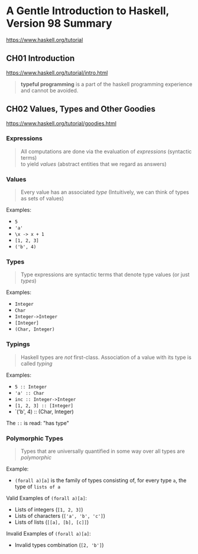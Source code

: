 # A Gentle Introduction to Haskell, Version 98 Summary

https://www.haskell.org/tutorial

## CH01 Introduction

https://www.haskell.org/tutorial/intro.html

> **typeful programming** is a part of the haskell programming experience and cannot be avoided.

## CH02 Values, Types and Other Goodies

https://www.haskell.org/tutorial/goodies.html

### Expressions
> All computations are done via the evaluation of *expressions* (syntactic terms)  
  to yield *values* (abstract entities that we regard as answers)

### Values
> Every value has an associated *type* (Intuitively, we can think of types as sets of values)

Examples:
* `5`
* `'a'`
* `\x -> x + 1`
* `[1, 2, 3]`
* `('b', 4)`

### Types
> Type expressions are syntactic terms that denote type values (or just *types*)

Examples:
* `Integer`
* `Char`
* `Integer->Integer`
* `[Integer]`
* `(Char, Integer)`

### Typings
> Haskell types are *not* first-class. Association of a value with its type is called *typing*

Examples:
* `5 :: Integer`
* `'a' :: Char`
* `inc :: Integer->Integer`
* `[1, 2, 3] :: [Integer]`
* `('b', 4) :: (Char, Integer)

The `::` is read: "has type"

### Polymorphic Types
> Types that are universally quantified in some way over all types are *polymorphic*

Example:
* `(forall a)[a]` is the family of types consisting of, for every type `a`, the type of `lists of a`

Valid Examples of `(forall a)[a]`:
* Lists of integers (`[1, 2, 3]`)
* Lists of characters (`['a', 'b', 'c']`)
* Lists of lists (`[[a], [b], [c]]`)

Invalid Examples of `(forall a)[a]`:
* Invalid types combination (`[2, 'b']`)
